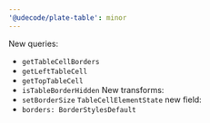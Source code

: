 ```yaml
---
'@udecode/plate-table': minor
---
```


New queries:
- `getTableCellBorders`
- `getLeftTableCell`
- `getTopTableCell`
- `isTableBorderHidden`
New transforms:
- `setBorderSize`
`TableCellElementState` new field:
- `borders: BorderStylesDefault`

